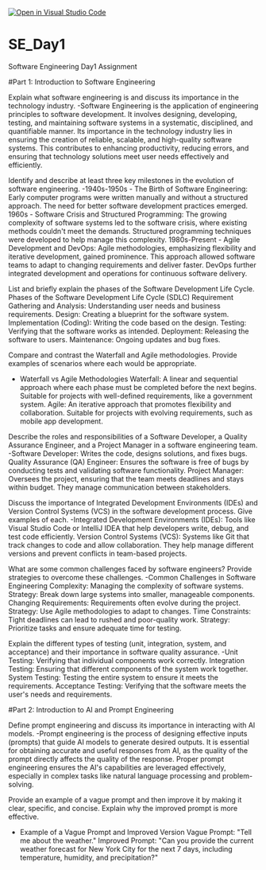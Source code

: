 [![Open in Visual Studio Code](https://classroom.github.com/assets/open-in-vscode-2e0aaae1b6195c2367325f4f02e2d04e9abb55f0b24a779b69b11b9e10269abc.svg)](https://classroom.github.com/online_ide?assignment_repo_id=18910622&assignment_repo_type=AssignmentRepo)
# SE_Day1
Software Engineering Day1 Assignment

#Part 1: Introduction to Software Engineering

Explain what software engineering is and discuss its importance in the technology industry.
-Software Engineering is the application of engineering principles to software development. It involves designing, developing, testing, and maintaining software systems in a systematic, disciplined, and quantifiable manner. Its importance in the technology industry lies in ensuring the creation of reliable, scalable, and high-quality software systems. This contributes to enhancing productivity, reducing errors, and ensuring that technology solutions meet user needs effectively and efficiently.

Identify and describe at least three key milestones in the evolution of software engineering.
-1940s-1950s - The Birth of Software Engineering: Early computer programs were written manually and without a structured approach. The need for better software development practices emerged.
1960s - Software Crisis and Structured Programming: The growing complexity of software systems led to the software crisis, where existing methods couldn't meet the demands. Structured programming techniques were developed to help manage this complexity.
1980s-Present - Agile Development and DevOps: Agile methodologies, emphasizing flexibility and iterative development, gained prominence. This approach allowed software teams to adapt to changing requirements and deliver faster. DevOps further integrated development and operations for continuous software delivery.



List and briefly explain the phases of the Software Development Life Cycle.
Phases of the Software Development Life Cycle (SDLC)
Requirement Gathering and Analysis: Understanding user needs and business requirements.
Design: Creating a blueprint for the software system.
Implementation (Coding): Writing the code based on the design.
Testing: Verifying that the software works as intended.
Deployment: Releasing the software to users.
Maintenance: Ongoing updates and bug fixes.

Compare and contrast the Waterfall and Agile methodologies. Provide examples of scenarios where each would be appropriate.
- Waterfall vs Agile Methodologies
Waterfall: A linear and sequential approach where each phase must be completed before the next begins. Suitable for projects with well-defined requirements, like a government system.
Agile: An iterative approach that promotes flexibility and collaboration. Suitable for projects with evolving requirements, such as mobile app development.

Describe the roles and responsibilities of a Software Developer, a Quality Assurance Engineer, and a Project Manager in a software engineering team.
-Software Developer: Writes the code, designs solutions, and fixes bugs.
Quality Assurance (QA) Engineer: Ensures the software is free of bugs by conducting tests and validating software functionality.
Project Manager: Oversees the project, ensuring that the team meets deadlines and stays within budget. They manage communication between stakeholders.

Discuss the importance of Integrated Development Environments (IDEs) and Version Control Systems (VCS) in the software development process. Give examples of each.
-Integrated Development Environments (IDEs): Tools like Visual Studio Code or IntelliJ IDEA that help developers write, debug, and test code efficiently.
Version Control Systems (VCS): Systems like Git that track changes to code and allow collaboration. They help manage different versions and prevent conflicts in team-based projects.

What are some common challenges faced by software engineers? Provide strategies to overcome these challenges.
-Common Challenges in Software Engineering
Complexity: Managing the complexity of software systems. Strategy: Break down large systems into smaller, manageable components.
Changing Requirements: Requirements often evolve during the project. Strategy: Use Agile methodologies to adapt to changes.
Time Constraints: Tight deadlines can lead to rushed and poor-quality work. Strategy: Prioritize tasks and ensure adequate time for testing.


Explain the different types of testing (unit, integration, system, and acceptance) and their importance in software quality assurance.
-Unit Testing: Verifying that individual components work correctly.
Integration Testing: Ensuring that different components of the system work together.
System Testing: Testing the entire system to ensure it meets the requirements.
Acceptance Testing: Verifying that the software meets the user's needs and requirements.

#Part 2: Introduction to AI and Prompt Engineering


Define prompt engineering and discuss its importance in interacting with AI models.
-Prompt engineering is the process of designing effective inputs (prompts) that guide AI models to generate desired outputs. It is essential for obtaining accurate and useful responses from AI, as the quality of the prompt directly affects the quality of the response. Proper prompt engineering ensures the AI's capabilities are leveraged effectively, especially in complex tasks like natural language processing and problem-solving.

Provide an example of a vague prompt and then improve it by making it clear, specific, and concise. Explain why the improved prompt is more effective.
- Example of a Vague Prompt and Improved Version
Vague Prompt: "Tell me about the weather."
Improved Prompt: "Can you provide the current weather forecast for New York City for the next 7 days, including temperature, humidity, and precipitation?"
